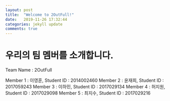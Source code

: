 ```yaml
---
layout: post
title:  "Welcome to 2OutFull!"
date:   2019-11-26 17:32:44
categories: jekyll update
comments: true
---
```


# 우리의 팀 멤버를 소개합니다.

Team Name : 2OutFull

Member 1 : 이영훈, 	Student ID : 2014002460
Member 2 : 윤재희, 	Student ID : 2017059243
Member 3 : 이하민, 	Student ID : 2017029134
Member 4 : 허지원, 	Student ID : 2017029098
Member 5 : 최지수, 	Student ID : 2017029216
